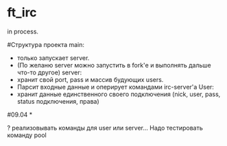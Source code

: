 # ft_irc

in process.

#Структура проекта
main:
* только запускает server. 
* (По желаню server можно запустить в fork'е и выполнять дальше что-то другое)
server:
* хранит свой port, pass и массив будующих users.
* Парсит входные данные и оперирует командами irc-server'а
User:
* хранит данные единственного своего подключения (nick, user, pass, status подключения, права)

#09.04
* 

? реализовывать команды для user или server... 
Надо тестировать команду pool